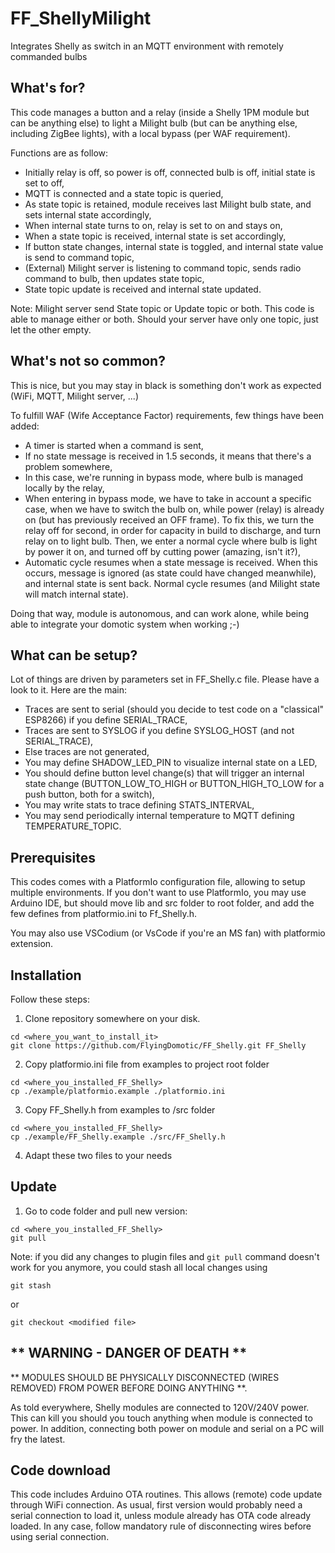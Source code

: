 # FF_ShellyMilight
Integrates Shelly as switch in an MQTT environment with remotely commanded bulbs

## What's for?

This code manages a button and a relay (inside a Shelly 1PM module but can be anything else) to light a Milight bulb (but can be anything else, including ZigBee lights), with a local bypass (per WAF requirement).

Functions are as follow:
  - Initially relay is off, so power is off, connected bulb is off, initial state is set to off,
  - MQTT is connected and a state topic is queried,
  - As state topic is retained, module receives last Milight bulb state, and sets internal state accordingly,
  - When internal state turns to on, relay is set to on and stays on,
  - When a state topic is received, internal state is set accordingly,
  - If button state changes, internal state is toggled, and internal state value is send to command topic,
  - (External) Milight server is listening to command topic, sends radio command to bulb, then updates state topic,
  - State topic update is received and internal state updated.

Note: Milight server send State topic or Update topic or both. This code is able to manage either or both. Should your server have only one topic, just let the other empty.

## What's not so common?

This is nice, but you may stay in black is something don't work as expected (WiFi, MQTT, Milight server, ...)

To fulfill WAF (Wife Acceptance Factor) requirements, few things have been added:
  - A timer is started when a command is sent,
  - If no state message is received in 1.5 seconds, it means that there's a problem somewhere,
  - In this case, we're running in bypass mode, where bulb is managed locally by the relay,
  - When entering in bypass mode, we have to take in account a specific case, when we have to switch the bulb on, while power (relay) is already on (but has previously received an OFF frame). To fix this, we turn the relay off for second, in order for capacity in build to discharge, and turn relay on to light bulb. Then, we enter a normal cycle where bulb is light by power it on, and turned off by cutting power (amazing, isn't it?),
  - Automatic cycle resumes when a state message is received. When this occurs, message is ignored (as state could have changed meanwhile), and internal state is sent back. Normal cycle resumes (and Milight state will match internal state).

Doing that way, module is autonomous, and can work alone, while being able to integrate your domotic system when working ;-)

## What can be setup?

Lot of things are driven by parameters set in FF_Shelly.c file. Please have a look to it. Here are the main:
  - Traces are sent to serial (should you decide to test code on a "classical" ESP8266) if you define SERIAL_TRACE,
  - Traces are sent to SYSLOG if you define SYSLOG_HOST (and not SERIAL_TRACE),
  - Else traces are not generated,
  - You may define SHADOW_LED_PIN to visualize internal state on a LED,
  - You should define button level change(s) that will trigger an internal state change (BUTTON_LOW_TO_HIGH or BUTTON_HIGH_TO_LOW for a push button, both for a switch),
  - You may write stats to trace defining STATS_INTERVAL,
  - You may send periodically internal temperature to MQTT defining TEMPERATURE_TOPIC.

## Prerequisites

This codes comes with a PlatformIo configuration file, allowing to setup multiple environments. If you don't want to use PlatformIo, you may use Arduino IDE, but should move lib and src folder to root folder, and add the few defines from platformio.ini to Ff_Shelly.h.

You may also use VSCodium (or VsCode if you're an MS fan) with platformio extension.

## Installation

Follow these steps:
1. Clone repository somewhere on your disk.
```
cd <where_you_want_to_install_it>
git clone https://github.com/FlyingDomotic/FF_Shelly.git FF_Shelly
```

2. Copy platformio.ini file from examples to project root folder
```
cd <where_you_installed_FF_Shelly>
cp ./example/platformio.example ./platformio.ini
```

3. Copy FF_Shelly.h from examples to /src folder
```
cd <where_you_installed_FF_Shelly>
cp ./example/FF_Shelly.example ./src/FF_Shelly.h
```

4. Adapt these two files to your needs

## Update

1. Go to code folder and pull new version:
```
cd <where_you_installed_FF_Shelly>
git pull
```

Note: if you did any changes to plugin files and `git pull` command doesn't work for you anymore, you could stash all local changes using
```
git stash
```
or
```
git checkout <modified file>
```

## ** WARNING - DANGER OF DEATH **

** MODULES SHOULD BE PHYSICALLY DISCONNECTED (WIRES REMOVED) FROM POWER BEFORE DOING ANYTHING **.

As told everywhere, Shelly modules are connected to 120V/240V power. This can kill you should you touch anything when module is connected to power. In addition, connecting both power on module and serial on a PC will fry the latest.

## Code download

This code includes Arduino OTA routines. This allows (remote) code update through WiFi connection. As usual, first version would probably need a serial connection to load it, unless module already has OTA code already loaded. In any case, follow mandatory rule of disconnecting wires before using serial connection.
